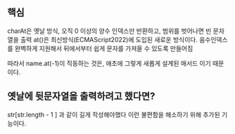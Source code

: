 ## 핵심
charAt은 옛날 방식, 오직 0 이상의 양수 인덱스만 반환하고, 범위를 벗어나면 빈 문자열을 출력
at()은 최신방식(ECMAScript2022)에 도입된 새로운 방식이다. 음수인덱스를 완벽하게 지원해서 뒤에서부터 쉽게 문자를 가져올 수 있도록 만들어짐

따라서 name.at(-1)이 직동하는 것은, 애초에 그렇게 새롭게 설계된 매서드 이기 때문이다.

## 옛날에 뒷문자열을 출력하려고 했다면?
str\[str.length - 1 ] 과 같이 길게 작성해야했다 이런 불편함을 해소하기 위해 추가된 기능이다.